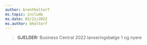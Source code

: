 ```yaml
---
author: brentholtorf
ms.topic: include
ms.date: 03/21/2022
ms.author: bholtorf
---
```

> **GJELDER:** Business Central 2022 lanseringsbølge 1 og nyere